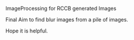 ImageProcessing for RCCB generated Images

Final Aim to find blur images from a pile of images.

Hope it is helpful.
